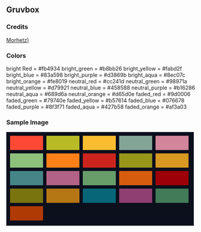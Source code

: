 ## Gruvbox

### Credits
[Morhetz)](https://github.com/morhetz/gruvbox)

### Colors
bright Red     = #fb4934
bright_green   = #b8bb26 
bright_yellow  = #fabd2f 
bright_blue    = #83a598 
bright_purple  = #d3869b 
bright_aqua    = #8ec07c 
bright_orange  = #fe8019 
neutral_red    = #cc241d 
neutral_green  = #98971a 
neutral_yellow = #d79921 
neutral_blue   = #458588 
neutral_purple = #b16286 
neutral_aqua   = #689d6a 
neutral_orange = #d65d0e 
faded_red      = #9d0006 
faded_green    = #79740e 
faded_yellow   = #b57614 
faded_blue     = #076678 
faded_purple   = #8f3f71 
faded_aqua     = #427b58 
faded_orange   = #af3a03

### Sample Image
<img src="images/gruvbox.png" alt="gruvbox pic" width="500">
